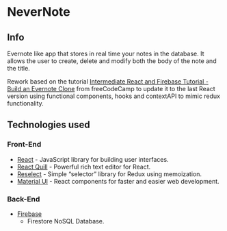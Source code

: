 # NeverNote

## Info

Evernote like app that stores in real time your notes in the database. It allows the user to create, delete and modify both the body of the note and the title.

Rework based on the tutorial [Intermediate React and Firebase Tutorial - Build an Evernote Clone](https://www.youtube.com/watch?v=I250xdtUvy8&t=1s) from freeCodeCamp to update it to the last React version using functional components, hooks and contextAPI to mimic redux functionality.

## Technologies used

### Front-End

- [React](https://es.reactjs.org/) - JavaScript library for building user interfaces.
- [React Quill](https://github.com/zenoamaro/react-quill) - Powerful rich text editor for React.
- [Reselect](https://github.com/reduxjs/reselect) - Simple “selector” library for Redux using memoization.
- [Material UI](https://material-ui.com/) - React components for faster and easier web development.

### Back-End

- [Firebase](https://firebase.google.com/)
  - Firestore NoSQL Database.
